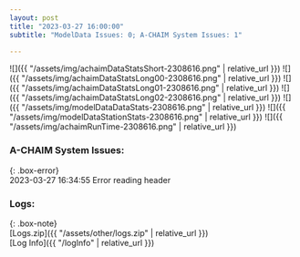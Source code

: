 ```yaml
---
layout: post
title: "2023-03-27 16:00:00"
subtitle: "ModelData Issues: 0; A-CHAIM System Issues: 1"

---
```


![]({{ "/assets/img/achaimDataStatsShort-2308616.png" | relative_url }})
![]({{ "/assets/img/achaimDataStatsLong00-2308616.png" | relative_url }})
![]({{ "/assets/img/achaimDataStatsLong01-2308616.png" | relative_url }})
![]({{ "/assets/img/achaimDataStatsLong02-2308616.png" | relative_url }})
![]({{ "/assets/img/modelDataDataStats-2308616.png" | relative_url }})
![]({{ "/assets/img/modelDataStationStats-2308616.png" | relative_url }})
![]({{ "/assets/img/achaimRunTime-2308616.png" | relative_url }})



### A-CHAIM System Issues:  
  
{: .box-error}  
2023-03-27 16:34:55 Error reading header  

### Logs:  
  
{: .box-note}  
[Logs.zip]({{ "/assets/other/logs.zip" | relative_url }})  
[Log Info]({{ "/logInfo" | relative_url }})  
